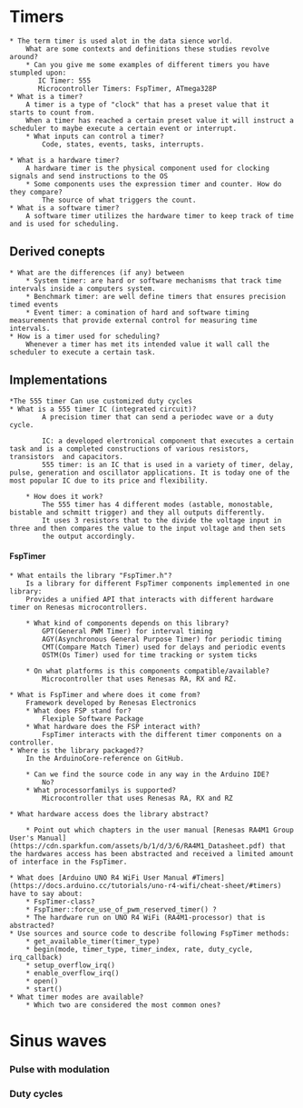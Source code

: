 # Timers 
    * The term timer is used alot in the data sience world. 
        What are some contexts and definitions these studies revolve around?
        * Can you give me some examples of different timers you have stumpled upon: 
           IC Timer: 555 
           Microcontroller Timers: FspTimer, ATmega328P
    * What is a timer?
        A timer is a type of "clock" that has a preset value that it starts to count from. 
        When a timer has reached a certain preset value it will instruct a scheduler to maybe execute a certain event or interrupt.
        * What inputs can control a timer?
            Code, states, events, tasks, interrupts.

    * What is a hardware timer?
        A hardware timer is the physical component used for clocking signals and send instructions to the OS
        * Some components uses the expression timer and counter. How do they compare?
            The source of what triggers the count.
    * What is a software timer?
        A software timer utilizes the hardware timer to keep track of time and is used for scheduling.

## Derived conepts

    * What are the differences (if any) between
        * System timer: are hard or software mechanisms that track time intervals inside a computers system.
        * Benchmark timer: are well define timers that ensures precision timed events
        * Event timer: a comination of hard and software timing measurements that provide external control for measuring time intervals.
    * How is a timer used for scheduling?
        Whenever a timer has met its intended value it wall call the scheduler to execute a certain task.

## Implementations
    *The 555 timer Can use customized duty cycles
    * What is a 555 timer IC (integrated circuit)?
            A precision timer that can send a periodec wave or a duty cycle.

            IC: a developed elertronical component that executes a certain task and is a completed constructions of various resistors, transistors  and capacitors.
            555 timer: is an IC that is used in a variety of timer, delay, pulse, generation and oscillator applications. It is today one of the    most popular IC due to its price and flexibility.
        
        * How does it work? 
            The 555 timer has 4 different modes (astable, monostable, bistable and schmitt trigger) and they all outputs differently. 
            It uses 3 resistors that to the divide the voltage input in three and then compares the value to the input voltage and then sets
            the output accordingly.

#### FspTimer

    * What entails the library "FspTimer.h"?
        Is a library for different FspTimer components implemented in one library:
        Provides a unified API that interacts with different hardware timer on Renesas microcontrollers.

        * What kind of components depends on this library?
            GPT(General PWM Timer) for interval timing
            AGY(Asynchronous General Purpose Timer) for periodic timing
            CMT(Compare Match Timer) used for delays and periodic events
            OSTM(Os Timer) used for time tracking or system ticks

        * On what platforms is this components compatible/available?
            Microcontroller that uses Renesas RA, RX and RZ.

    * What is FspTimer and where does it come from?
        Framework developed by Renesas Electronics
        * What does FSP stand for?
            Flexiple Software Package 
        * What hardware does the FSP interact with?
            FspTimer interacts with the different timer components on a controller. 
    * Where is the library packaged??
        In the ArduinoCore-reference on GitHub.

        * Can we find the source code in any way in the Arduino IDE?
            No?
        * What processorfamilys is supported?
            Microcontroller that uses Renesas RA, RX and RZ

    * What hardware access does the library abstract?
        
        * Point out which chapters in the user manual [Renesas RA4M1 Group User's Manual](https://cdn.sparkfun.com/assets/b/1/d/3/6/RA4M1_Datasheet.pdf) that the hardwares access has been abstracted and received a limited amount of interface in the FspTimer.

    * What does [Arduino UNO R4 WiFi User Manual #Timers](https://docs.arduino.cc/tutorials/uno-r4-wifi/cheat-sheet/#timers) have to say about:
        * FspTimer-class?
        * FspTimer::force_use_of_pwm_reserved_timer() ?
        * The hardware run on UNO R4 WiFi (RA4M1-processor) that is abstracted?
    * Use sources and source code to describe following FspTimer methods:
        * get_available_timer(timer_type)
        * begin(mode, timer_type, timer_index, rate, duty_cycle, irq_callback)
        * setup_overflow_irq()
        * enable_overflow_irq()
        * open()
        * start()
    * What timer modes are available?
        * Which two are considered the most common ones?






# Sinus waves
### Pulse with modulation
### Duty cycles